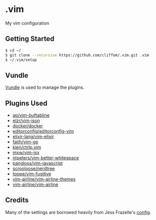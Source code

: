 # .vim
My vim configuration

## Getting Started

```sh
$ cd ~/
$ git clone --recursive https://github.com/cliffom/.vim.git .vim
$ ~/.vim/setup
```

## Vundle

[Vundle](https://github.com/VundleVim/Vundle.vim) is used to manage the
plugins.

## Plugins Used

* [ap/vim-buftabline](https://github.com/ap/vim-buftabline.git)
* [elzr/vim-json](https://github.com/elzr/vim-json.git)
* [docker/docker](https://github.com/docker/docker.git)
* [editorconfig/editorconfig-vim](https://github.com/editorconfig/editorconfig-vim.git)
* [elixir-lang/vim-elixir](https://github.com/elixir-lang/vim-elixir.git)
* [fatih/vim-go](https://github.com/fatih/vim-go.git)
* [kien/ctrlp.vim](https://github.com/ctrlpvim/ctrlp.vim.git)
* [mxw/vim-jsx](https://github.com/mxw/vim-jsx.git)
* [ntpeters/vim-better-whitespace](https://github.com/ntpeters/vim-better-whitespace.git)
* [pangloss/vim-javascript](https://github.com/pangloss/vim-javascript.git)
* [scrooloose/nerdtree](https://github.com/scrooloose/nerdtree.git)
* [tpope/vim-fugitive](https://github.com/tpope/vim-fugitive.git)
* [vim-airline/vim-airline-themes](https://github.com/vim-airline/vim-airline-themes.git)
* [vim-airline/vim-airline](https://github.com/vim-airline/vim-airline.git)

## Credits

Many of the settings are borrowed heavily from Jess Frazelle's [config](https://github.com/jessfraz/.vim).
